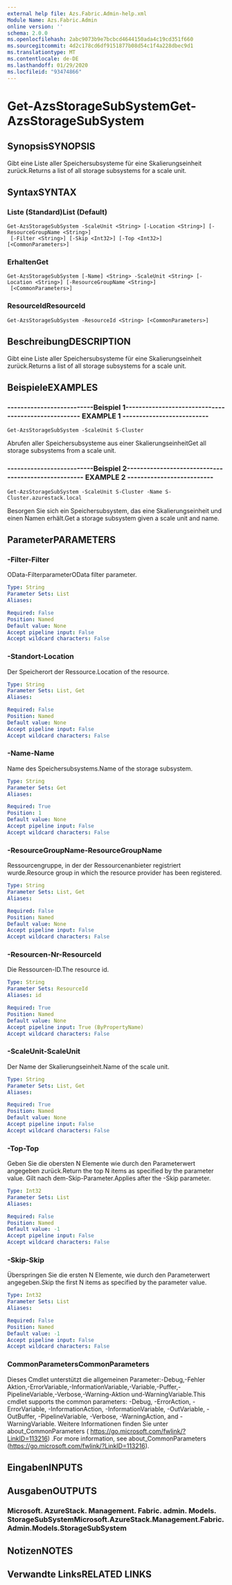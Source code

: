 ```yaml
---
external help file: Azs.Fabric.Admin-help.xml
Module Name: Azs.Fabric.Admin
online version: ''
schema: 2.0.0
ms.openlocfilehash: 2abc9073b9e7bcbcd4644150ada4c19cd351f660
ms.sourcegitcommit: 4d2c178cd6df9151877b08d54c1f4a228dbec9d1
ms.translationtype: MT
ms.contentlocale: de-DE
ms.lasthandoff: 01/29/2020
ms.locfileid: "93474866"
---
```

# <span data-ttu-id="9c2fd-101">Get-AzsStorageSubSystem</span><span class="sxs-lookup"><span data-stu-id="9c2fd-101">Get-AzsStorageSubSystem</span></span>

## <span data-ttu-id="9c2fd-102">Synopsis</span><span class="sxs-lookup"><span data-stu-id="9c2fd-102">SYNOPSIS</span></span>
<span data-ttu-id="9c2fd-103">Gibt eine Liste aller Speichersubsysteme für eine Skalierungseinheit zurück.</span><span class="sxs-lookup"><span data-stu-id="9c2fd-103">Returns a list of all storage subsystems for a scale unit.</span></span>

## <span data-ttu-id="9c2fd-104">Syntax</span><span class="sxs-lookup"><span data-stu-id="9c2fd-104">SYNTAX</span></span>

### <span data-ttu-id="9c2fd-105">Liste (Standard)</span><span class="sxs-lookup"><span data-stu-id="9c2fd-105">List (Default)</span></span>
```
Get-AzsStorageSubSystem -ScaleUnit <String> [-Location <String>] [-ResourceGroupName <String>]
 [-Filter <String>] [-Skip <Int32>] [-Top <Int32>] [<CommonParameters>]
```

### <span data-ttu-id="9c2fd-106">Erhalten</span><span class="sxs-lookup"><span data-stu-id="9c2fd-106">Get</span></span>
```
Get-AzsStorageSubSystem [-Name] <String> -ScaleUnit <String> [-Location <String>] [-ResourceGroupName <String>]
 [<CommonParameters>]
```

### <span data-ttu-id="9c2fd-107">ResourceId</span><span class="sxs-lookup"><span data-stu-id="9c2fd-107">ResourceId</span></span>
```
Get-AzsStorageSubSystem -ResourceId <String> [<CommonParameters>]
```

## <span data-ttu-id="9c2fd-108">Beschreibung</span><span class="sxs-lookup"><span data-stu-id="9c2fd-108">DESCRIPTION</span></span>
<span data-ttu-id="9c2fd-109">Gibt eine Liste aller Speichersubsysteme für eine Skalierungseinheit zurück.</span><span class="sxs-lookup"><span data-stu-id="9c2fd-109">Returns a list of all storage subsystems for a scale unit.</span></span>

## <span data-ttu-id="9c2fd-110">Beispiele</span><span class="sxs-lookup"><span data-stu-id="9c2fd-110">EXAMPLES</span></span>

### <span data-ttu-id="9c2fd-111">--------------------------Beispiel 1--------------------------</span><span class="sxs-lookup"><span data-stu-id="9c2fd-111">-------------------------- EXAMPLE 1 --------------------------</span></span>
```
Get-AzsStorageSubSystem -ScaleUnit S-Cluster
```

<span data-ttu-id="9c2fd-112">Abrufen aller Speichersubsysteme aus einer Skalierungseinheit</span><span class="sxs-lookup"><span data-stu-id="9c2fd-112">Get all storage subsystems from a scale unit.</span></span>

### <span data-ttu-id="9c2fd-113">--------------------------Beispiel 2--------------------------</span><span class="sxs-lookup"><span data-stu-id="9c2fd-113">-------------------------- EXAMPLE 2 --------------------------</span></span>
```
Get-AzsStorageSubSystem -ScaleUnit S-Cluster -Name S-Cluster.azurestack.local
```

<span data-ttu-id="9c2fd-114">Besorgen Sie sich ein Speichersubsystem, das eine Skalierungseinheit und einen Namen erhält.</span><span class="sxs-lookup"><span data-stu-id="9c2fd-114">Get a storage subsystem given a scale unit and name.</span></span>

## <span data-ttu-id="9c2fd-115">Parameter</span><span class="sxs-lookup"><span data-stu-id="9c2fd-115">PARAMETERS</span></span>

### <span data-ttu-id="9c2fd-116">-Filter</span><span class="sxs-lookup"><span data-stu-id="9c2fd-116">-Filter</span></span>
<span data-ttu-id="9c2fd-117">OData-Filterparameter</span><span class="sxs-lookup"><span data-stu-id="9c2fd-117">OData filter parameter.</span></span>

```yaml
Type: String
Parameter Sets: List
Aliases:

Required: False
Position: Named
Default value: None
Accept pipeline input: False
Accept wildcard characters: False
```

### <span data-ttu-id="9c2fd-118">-Standort</span><span class="sxs-lookup"><span data-stu-id="9c2fd-118">-Location</span></span>
<span data-ttu-id="9c2fd-119">Der Speicherort der Ressource.</span><span class="sxs-lookup"><span data-stu-id="9c2fd-119">Location of the resource.</span></span>

```yaml
Type: String
Parameter Sets: List, Get
Aliases:

Required: False
Position: Named
Default value: None
Accept pipeline input: False
Accept wildcard characters: False
```

### <span data-ttu-id="9c2fd-120">-Name</span><span class="sxs-lookup"><span data-stu-id="9c2fd-120">-Name</span></span>
<span data-ttu-id="9c2fd-121">Name des Speichersubsystems.</span><span class="sxs-lookup"><span data-stu-id="9c2fd-121">Name of the storage subsystem.</span></span>

```yaml
Type: String
Parameter Sets: Get
Aliases:

Required: True
Position: 1
Default value: None
Accept pipeline input: False
Accept wildcard characters: False
```

### <span data-ttu-id="9c2fd-122">-ResourceGroupName</span><span class="sxs-lookup"><span data-stu-id="9c2fd-122">-ResourceGroupName</span></span>
<span data-ttu-id="9c2fd-123">Ressourcengruppe, in der der Ressourcenanbieter registriert wurde.</span><span class="sxs-lookup"><span data-stu-id="9c2fd-123">Resource group in which the resource provider has been registered.</span></span>

```yaml
Type: String
Parameter Sets: List, Get
Aliases:

Required: False
Position: Named
Default value: None
Accept pipeline input: False
Accept wildcard characters: False
```

### <span data-ttu-id="9c2fd-124">-Resourcen-Nr</span><span class="sxs-lookup"><span data-stu-id="9c2fd-124">-ResourceId</span></span>
<span data-ttu-id="9c2fd-125">Die Ressourcen-ID.</span><span class="sxs-lookup"><span data-stu-id="9c2fd-125">The resource id.</span></span>

```yaml
Type: String
Parameter Sets: ResourceId
Aliases: id

Required: True
Position: Named
Default value: None
Accept pipeline input: True (ByPropertyName)
Accept wildcard characters: False
```

### <span data-ttu-id="9c2fd-126">-ScaleUnit</span><span class="sxs-lookup"><span data-stu-id="9c2fd-126">-ScaleUnit</span></span>
<span data-ttu-id="9c2fd-127">Der Name der Skalierungseinheit.</span><span class="sxs-lookup"><span data-stu-id="9c2fd-127">Name of the scale unit.</span></span>

```yaml
Type: String
Parameter Sets: List, Get
Aliases:

Required: True
Position: Named
Default value: None
Accept pipeline input: False
Accept wildcard characters: False
```

### <span data-ttu-id="9c2fd-128">-Top</span><span class="sxs-lookup"><span data-stu-id="9c2fd-128">-Top</span></span>
<span data-ttu-id="9c2fd-129">Geben Sie die obersten N Elemente wie durch den Parameterwert angegeben zurück.</span><span class="sxs-lookup"><span data-stu-id="9c2fd-129">Return the top N items as specified by the parameter value.</span></span>
<span data-ttu-id="9c2fd-130">Gilt nach dem-Skip-Parameter.</span><span class="sxs-lookup"><span data-stu-id="9c2fd-130">Applies after the -Skip parameter.</span></span>

```yaml
Type: Int32
Parameter Sets: List
Aliases:

Required: False
Position: Named
Default value: -1
Accept pipeline input: False
Accept wildcard characters: False
```

### <span data-ttu-id="9c2fd-131">-Skip</span><span class="sxs-lookup"><span data-stu-id="9c2fd-131">-Skip</span></span>
<span data-ttu-id="9c2fd-132">Überspringen Sie die ersten N Elemente, wie durch den Parameterwert angegeben.</span><span class="sxs-lookup"><span data-stu-id="9c2fd-132">Skip the first N items as specified by the parameter value.</span></span>

```yaml
Type: Int32
Parameter Sets: List
Aliases:

Required: False
Position: Named
Default value: -1
Accept pipeline input: False
Accept wildcard characters: False
```

### <span data-ttu-id="9c2fd-133">CommonParameters</span><span class="sxs-lookup"><span data-stu-id="9c2fd-133">CommonParameters</span></span>
<span data-ttu-id="9c2fd-134">Dieses Cmdlet unterstützt die allgemeinen Parameter:-Debug,-Fehler Aktion,-ErrorVariable,-InformationVariable,-Variable,-Puffer,-PipelineVariable,-Verbose,-Warning-Aktion und-WarningVariable.</span><span class="sxs-lookup"><span data-stu-id="9c2fd-134">This cmdlet supports the common parameters: -Debug, -ErrorAction, -ErrorVariable, -InformationAction, -InformationVariable, -OutVariable, -OutBuffer, -PipelineVariable, -Verbose, -WarningAction, and -WarningVariable.</span></span> <span data-ttu-id="9c2fd-135">Weitere Informationen finden Sie unter about_CommonParameters ( https://go.microsoft.com/fwlink/?LinkID=113216) .</span><span class="sxs-lookup"><span data-stu-id="9c2fd-135">For more information, see about_CommonParameters (https://go.microsoft.com/fwlink/?LinkID=113216).</span></span>

## <span data-ttu-id="9c2fd-136">Eingaben</span><span class="sxs-lookup"><span data-stu-id="9c2fd-136">INPUTS</span></span>

## <span data-ttu-id="9c2fd-137">Ausgaben</span><span class="sxs-lookup"><span data-stu-id="9c2fd-137">OUTPUTS</span></span>

### <span data-ttu-id="9c2fd-138">Microsoft. AzureStack. Management. Fabric. admin. Models. StorageSubSystem</span><span class="sxs-lookup"><span data-stu-id="9c2fd-138">Microsoft.AzureStack.Management.Fabric.Admin.Models.StorageSubSystem</span></span>
## <span data-ttu-id="9c2fd-139">Notizen</span><span class="sxs-lookup"><span data-stu-id="9c2fd-139">NOTES</span></span>

## <span data-ttu-id="9c2fd-140">Verwandte Links</span><span class="sxs-lookup"><span data-stu-id="9c2fd-140">RELATED LINKS</span></span>
